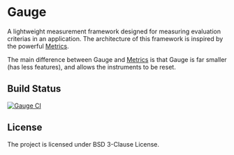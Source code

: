 Gauge
=====

A lightweight measurement framework designed for measuring evaluation criterias in an application.
The architecture of this framework is inspired by the powerful [Metrics][metrics].

The main difference between Gauge and [Metrics][metrics] is that Gauge is far smaller (has less features), and allows the instruments to be reset.

## Build Status
[![Gauge CI](https://circleci.com/gh/masih/gauge.svg?style=svg)](https://circleci.com/gh/masih/gauge)

## License
The project is licensed under BSD 3-Clause License.

[metrics]:http://metrics.codahale.com/
